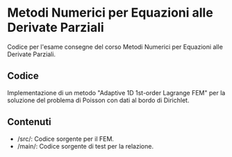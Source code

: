 # Metodi Numerici per Equazioni alle Derivate Parziali

Codice per l'esame consegne del corso Metodi Numerici per Equazioni alle Derivate Parziali.

## Codice

Implementazione di un metodo "Adaptive 1D 1st-order Lagrange FEM" per la soluzione del problema di Poisson con dati al bordo di Dirichlet.

## Contenuti

- /src/: Codice sorgente per il FEM.
- /main/: Codice sorgente di test per la relazione.
